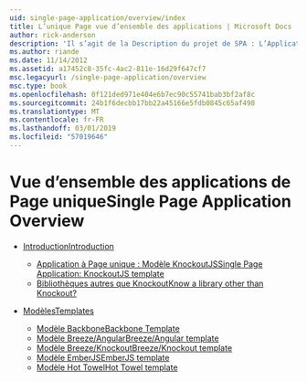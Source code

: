 ```yaml
---
uid: single-page-application/overview/index
title: L’unique Page vue d’ensemble des applications | Microsoft Docs
author: rick-anderson
description: 'Il s’agit de la Description du projet de SPA : L’Application à Page unique ASP.NET (SPA) est une nouvelle fonctionnalité dans la version d’évaluation bêta MVC 4. Il fournit une meilleure end-to-end e...'
ms.author: riande
ms.date: 11/14/2012
ms.assetid: a17452c8-35fc-4ac2-811e-16d29f647cf7
msc.legacyurl: /single-page-application/overview
msc.type: book
ms.openlocfilehash: 0f121ded971e404e6b7ec90c55741bab3bf2af8c
ms.sourcegitcommit: 24b1f6decbb17bb22a45166e5fdb0845c65af498
ms.translationtype: MT
ms.contentlocale: fr-FR
ms.lasthandoff: 03/01/2019
ms.locfileid: "57019646"
---
```

<a name="single-page-application-overview"></a><span data-ttu-id="64ba9-104">Vue d’ensemble des applications de Page unique</span><span class="sxs-lookup"><span data-stu-id="64ba9-104">Single Page Application Overview</span></span>
====================
- [<span data-ttu-id="64ba9-105">Introduction</span><span class="sxs-lookup"><span data-stu-id="64ba9-105">Introduction</span></span>](introduction/index.md)

    - [<span data-ttu-id="64ba9-106">Application à Page unique : Modèle KnockoutJS</span><span class="sxs-lookup"><span data-stu-id="64ba9-106">Single Page Application: KnockoutJS template</span></span>](introduction/knockoutjs-template.md)
    - [<span data-ttu-id="64ba9-107">Bibliothèques autres que Knockout</span><span class="sxs-lookup"><span data-stu-id="64ba9-107">Know a library other than Knockout?</span></span>](introduction/other-libraries.md)
- [<span data-ttu-id="64ba9-108">Modèles</span><span class="sxs-lookup"><span data-stu-id="64ba9-108">Templates</span></span>](templates/index.md)

    - [<span data-ttu-id="64ba9-109">Modèle Backbone</span><span class="sxs-lookup"><span data-stu-id="64ba9-109">Backbone Template</span></span>](templates/backbonejs-template.md)
    - [<span data-ttu-id="64ba9-110">Modèle Breeze/Angular</span><span class="sxs-lookup"><span data-stu-id="64ba9-110">Breeze/Angular template</span></span>](templates/breezeangular-template.md)
    - [<span data-ttu-id="64ba9-111">Modèle Breeze/Knockout</span><span class="sxs-lookup"><span data-stu-id="64ba9-111">Breeze/Knockout template</span></span>](templates/breezeknockout-template.md)
    - [<span data-ttu-id="64ba9-112">Modèle EmberJS</span><span class="sxs-lookup"><span data-stu-id="64ba9-112">EmberJS template</span></span>](templates/emberjs-template.md)
    - [<span data-ttu-id="64ba9-113">Modèle Hot Towel</span><span class="sxs-lookup"><span data-stu-id="64ba9-113">Hot Towel template</span></span>](templates/hottowel-template.md)
